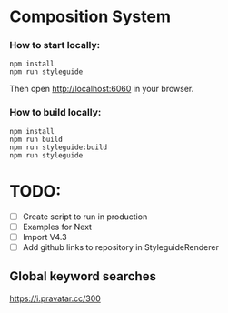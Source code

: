 # Composition System


### How to start locally:

```
npm install
npm run styleguide
```
Then open [http://localhost:6060](http://localhost:6060) in your browser.

### How to build locally:

```
npm install
npm run build
npm run styleguide:build
npm run styleguide
```


# TODO:
- [ ] Create script to run in production
- [ ] Examples for Next
- [ ] Import V4.3
- [ ] Add github links to repository in StyleguideRenderer

## Global keyword searches
https://i.pravatar.cc/300